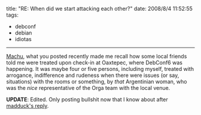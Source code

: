 title: "RE: When did we start attacking each other?"
date: 2008/8/4 11:52:55
tags:
- debconf
- debian
- idiotas
---
<a href="http://mltplanet.livejournal.com/582.html">Machu</a>, what you posted recently made me recall how some local friends told me were treated upon check-in at Oaxtepec, where DebConf6 was happening. It was maybe four or five persons, including myself, treated with arrogance, indifference and rudeness when there were issues (or say, situations) with the rooms or something, by <em>that</em> Argentinian woman, who was the <em>nice</em> representative of the Orga team with the local venue.

<strong>UPDATE</strong>: Edited. Only posting bullshit now that I know about after <a href="http://log.damog.net/2008/08/re-when-did-we-start-attacking.html#comments">madduck's reply</a>.